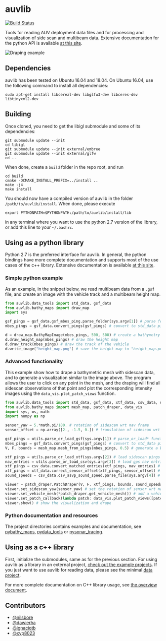 # auvlib

[![Build Status](https://travis-ci.org/nilsbore/auvlib.svg?branch=update_libigl2)](https://travis-ci.org/nilsbore/auvlib)

Tools for reading AUV deployment data files and for
processing and visualization of side scan and multibeam data.
Extensive documentation for the python API is available
[at this site](https://nilsbore.github.io/auvlib-docs/index.html).

![Draping example](https://github.com/nilsbore/auvlib/raw/master/data/draping_example.png)

## Dependencies

auvlib has been tested on Ubuntu 16.04 and 18.04.
On Ubuntu 16.04, use the following command to install all dependencies:
```
sudo apt-get install libcereal-dev libglfw3-dev libceres-dev libtinyxml2-dev
```

## Building

Once cloned, you need to get the libigl submodule and some of its dependencies:
```
git submodule update --init
cd libigl
git submodule update --init external/embree
git submodule update --init external/glfw
cd ..
```

When done, create a `build` folder in the repo root, and run
```
cd build
cmake -DCMAKE_INSTALL_PREFIX=../install ..
make -j4
make install
```

You should now have a compiled version of auvlib in the folder
`/path/to/auvlib/install`. When done, please execute
```
export PYTHONPATH=$PYTHONPATH:/path/to/auvlib/install/lib
```
in any terminal where you want to use the python 2.7 version of
the library, or add this line to your `~/.bashrc`.

## Using as a python library

Python 2.7 is the preferred interface for auvlib. In general, the python bindings have more
complete documentation and supports most of the use cases of the c++ library.
Extensive documentation is available [at this site](https://nilsbore.github.io/auvlib-docs/index.html).

### Simple python example

As an example, in the snippet below, we read multibeam data from a `.gsf` file,
and create an image with the vehicle track and a multibeam height map.

```python
from auvlib.data_tools import std_data, gsf_data
from auvlib.bathy_maps import draw_map
import sys

gsf_pings = gsf_data.gsf_mbes_ping.parse_folder(sys.argv[1]) # parse folder of gsf data
mbes_pings = gsf_data.convert_pings(gsf_pings) # convert to std_data pings

d = draw_map.BathyMapImage(mbes_pings, 500, 500) # create a bathymetry height map
d.draw_height_map(mbes_pings) # draw the height map
d.draw_track(mbes_pings) # draw the track of the vehicle
d.write_image("height_map.png") # save the height map to "height_map.png"
```

### Advanced functionality

This example show how to drape a bathymetric mesh with sidescan data, and to
generate a visualization similar to the image above. The program allows the user
to click on any point in the mesh, and the draping will find all sidescan observations
of that point and plot the corresponding intensity images using the `data_vis.plot_patch_views`
function.

```python
from auvlib.data_tools import std_data, gsf_data, xtf_data, csv_data, utils
from auvlib.bathy_maps import mesh_map, patch_draper, data_vis
import sys, os, math
import numpy as np

sensor_yaw = 5.*math.pi/180. # rotation of sidescan wrt nav frame
sensor_offset = np.array([2., -1.5, 0.]) # translation of sidescan wrt nav frame

gsf_pings = utils.parse_or_load_gsf(sys.argv[1]) # parse_or_load* functions will just parse the first time
mbes_pings = gsf_data.convert_pings(gsf_pings) # convert to std_data pings
V, F, bounds = mesh_map.mesh_from_pings(mbes_pings, 0.5) # generate a bathymetry mesh

xtf_pings = utils.parse_or_load_xtf(sys.argv[2]) # load sidescan pings
nav_entries = utils.parse_or_load_csv(sys.argv[3]) # load gps nav entries
xtf_pings = csv_data.convert_matched_entries(xtf_pings, nav_entries) # match sidescan with gps
xtf_pings = xtf_data.correct_sensor_offset(xtf_pings, sensor_offset) # correct for sidescan translation
sound_speeds = csv_data.csv_asvp_sound_speed.parse_file(sys.argv[4]) # parse sound speed file

viewer = patch_draper.PatchDraper(V, F, xtf_pings, bounds, sound_speeds) # create a draper object
viewer.set_sidescan_yaw(sensor_yaw) # set the rotation of sensor wrt nav frame
viewer.set_vehicle_mesh(*patch_draper.get_vehicle_mesh()) # add a vehicle model for visualization
viewer.set_patch_callback(lambda patch: data_vis.plot_patch_views([patch])) # add a plotter callback
viewer.show() # show the visualization and drape
```

### Python documentation and resources

The project directories contains examples and documentation, see
[pybathy_maps](https://github.com/nilsbore/auvlib/tree/master/src/pybathy_maps),
[pydata_tools](https://github.com/nilsbore/auvlib/tree/master/src/pydata_tools) or
[pysonar_tracing](https://github.com/nilsbore/auvlib/tree/master/src/pysonar_tracing).

## Using as a c++ library

First, initialize the submodules, same as for the previous section. For using auvlib as a library in an external project,
[check out the example projects](https://github.com/nilsbore/auvlib/tree/master/example_projects).
If you just want to use auvlib for reading data, please see the minimal [data project](https://github.com/nilsbore/auvlib/tree/master/example_projects/data_project).

For more complete documentation on C++ library usage, see [the overview document](https://github.com/nilsbore/auvlib/blob/master/docs/cpp_usage.md).

## Contributors

* [@nilsbore](https://github.com/nilsbore)
* [@dawierha](https://github.com/dawierha)
* [@ignaciotb](https://github.com/ignaciotb)
* [@xyp8023](https://github.com/xyp8023)
